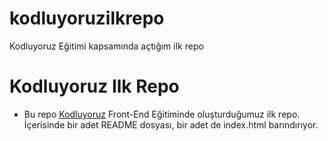 # kodluyoruzilkrepo
Kodluyoruz Eğitimi kapsamında açtığım ilk repo

# Kodluyoruz Ilk Repo

* Bu repo [Kodluyoruz](https://kodluyoruz.org/tr/kodluyoruz/) Front-End Eğitiminde oluşturduğumuz ilk repo. İçerisinde bir adet README dosyası, bir adet de index.html barındırıyor.
